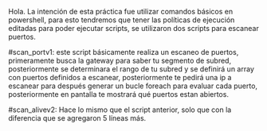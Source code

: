 Hola. La intención de esta práctica fue utilizar comandos básicos en powershell, para esto tendremos que tener las políticas de ejecución editadas para poder ejecutar scripts, se utilizaron dos scripts para escanear puertos.

#scan_portv1: este script básicamente realiza un escaneo de puertos, primeramente busca la gateway para saber tu segmento de subred, posteriormente se determinara el rango de tu subred y se definirá un array con puertos definidos a escanear, posteriormente te pedirá una ip a escanear para después generar un bucle foreach para evaluar cada puerto, posteriormente en pantalla te mostrará qué puertos estan abiertos.

#scan_alivev2: Hace lo mismo que el script anterior, solo que con la diferencia que se agregaron 5 líneas más.

